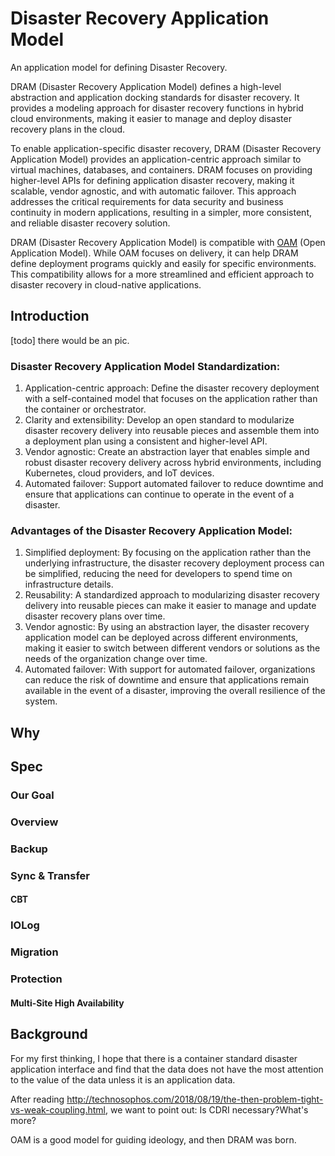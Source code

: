 # Disaster Recovery Application Model
An application model for defining Disaster Recovery.

DRAM (Disaster Recovery Application Model) defines a high-level abstraction and application docking standards for disaster recovery. It provides a modeling approach for disaster recovery functions in hybrid cloud environments, making it easier to manage and deploy disaster recovery plans in the cloud.

To enable application-specific disaster recovery, DRAM (Disaster Recovery Application Model) provides an application-centric approach similar to virtual machines, databases, and containers. DRAM focuses on providing higher-level APIs for defining application disaster recovery, making it scalable, vendor agnostic, and with automatic failover. This approach addresses the critical requirements for data security and business continuity in modern applications, resulting in a simpler, more consistent, and reliable disaster recovery solution.

DRAM (Disaster Recovery Application Model) is compatible with [OAM](https://github.com/oam-dev/spec) (Open Application Model). While OAM focuses on delivery, it can help DRAM define deployment programs quickly and easily for specific environments. This compatibility allows for a more streamlined and efficient approach to disaster recovery in cloud-native applications.

## Introduction
[todo] there would be an pic.

### Disaster Recovery Application Model Standardization:

1. Application-centric approach: Define the disaster recovery deployment with a self-contained model that focuses on the application rather than the container or orchestrator.
2. Clarity and extensibility: Develop an open standard to modularize disaster recovery delivery into reusable pieces and assemble them into a deployment plan using a consistent and higher-level API.
3. Vendor agnostic: Create an abstraction layer that enables simple and robust disaster recovery delivery across hybrid environments, including Kubernetes, cloud providers, and IoT devices.
4. Automated failover: Support automated failover to reduce downtime and ensure that applications can continue to operate in the event of a disaster.
### Advantages of the Disaster Recovery Application Model:

1. Simplified deployment: By focusing on the application rather than the underlying infrastructure, the disaster recovery deployment process can be simplified, reducing the need for developers to spend time on infrastructure details.
2. Reusability: A standardized approach to modularizing disaster recovery delivery into reusable pieces can make it easier to manage and update disaster recovery plans over time.
3. Vendor agnostic: By using an abstraction layer, the disaster recovery application model can be deployed across different environments, making it easier to switch between different vendors or solutions as the needs of the organization change over time.
4. Automated failover: With support for automated failover, organizations can reduce the risk of downtime and ensure that applications remain available in the event of a disaster, improving the overall resilience of the system.

## Why


## Spec

### Our Goal

### Overview

### Backup

### Sync & Transfer

#### CBT

### IOLog

### Migration

### Protection

#### Multi-Site High Availability


## Background 
For my first thinking, I hope that there is a container standard disaster application interface and find that the data does not have the most attention to the value of the data unless it is an application data.

After reading http://technosophos.com/2018/08/19/the-then-problem-tight-vs-weak-coupling.html, we want to point out: Is CDRI necessary?What's more?

OAM is a good model for guiding ideology, and then DRAM was born.


